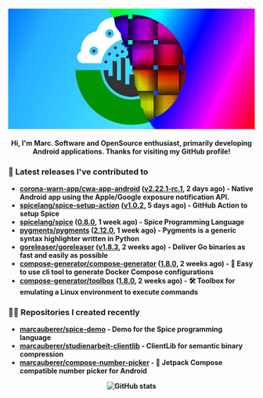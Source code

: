 <p align="center">
	<img src="https://raw.githubusercontent.com/marcauberer/marcauberer/master/images/frontpage-image.jpg">
	<br><br>
	<b>Hi, I'm Marc. Software and OpenSource enthusiast, primarily developing Android applications. Thanks for visiting my GitHub profile!
</p>

### 🚀 Latest releases I've contributed to


- [corona-warn-app/cwa-app-android](https://github.com/corona-warn-app/cwa-app-android) ([v2.22.1-rc.1](https://github.com/corona-warn-app/cwa-app-android/releases/tag/v2.22.1-rc.1), 2 days ago) - Native Android app using the Apple/Google exposure notification API.
- [spicelang/spice-setup-action](https://github.com/spicelang/spice-setup-action) ([v1.0.2](https://github.com/spicelang/spice-setup-action/releases/tag/v1.0.2), 5 days ago) - GitHub Action to setup Spice 
- [spicelang/spice](https://github.com/spicelang/spice) ([0.8.0](https://github.com/spicelang/spice/releases/tag/0.8.0), 1 week ago) - Spice Programming Language
- [pygments/pygments](https://github.com/pygments/pygments) ([2.12.0](https://github.com/pygments/pygments/releases/tag/2.12.0), 1 week ago) - Pygments is a generic syntax highlighter written in Python
- [goreleaser/goreleaser](https://github.com/goreleaser/goreleaser) ([v1.8.3](https://github.com/goreleaser/goreleaser/releases/tag/v1.8.3), 2 weeks ago) - Deliver Go binaries as fast and easily as possible
- [compose-generator/compose-generator](https://github.com/compose-generator/compose-generator) ([1.8.0](https://github.com/compose-generator/compose-generator/releases/tag/1.8.0), 2 weeks ago) - 🐳 Easy to use cli tool to generate Docker Compose configurations
- [compose-generator/toolbox](https://github.com/compose-generator/toolbox) ([1.8.0](https://github.com/compose-generator/toolbox/releases/tag/1.8.0), 2 weeks ago) - 🛠️ Toolbox for emulating a Linux environment to execute commands

### 👨‍💻 Repositories I created recently
- [marcauberer/spice-demo](https://github.com/marcauberer/spice-demo) - Demo for the Spice programming language
- [marcauberer/studienarbeit-clientlib](https://github.com/marcauberer/studienarbeit-clientlib) - ClientLib for semantic binary compression
- [marcauberer/compose-number-picker](https://github.com/marcauberer/compose-number-picker) - 🔢 Jetpack Compose compatible number picker for Android

<p align="center">
	<img src="https://github-readme-stats.vercel.app/api?username=marcauberer&show_icons=true&theme=dark" alt="GitHub stats">
</p>
